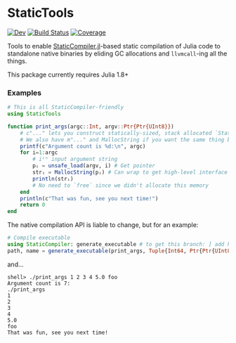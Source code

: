 # StaticTools

[![Dev](https://img.shields.io/badge/docs-dev-blue.svg)](https://brenhinkeller.github.io/StaticTools.jl/dev)
[![Build Status](https://github.com/brenhinkeller/StaticTools.jl/actions/workflows/CI.yml/badge.svg?branch=main)](https://github.com/brenhinkeller/StaticTools.jl/actions/workflows/CI.yml?query=branch%3Amain)
[![Coverage](https://codecov.io/gh/brenhinkeller/StaticTools.jl/branch/main/graph/badge.svg)](https://codecov.io/gh/brenhinkeller/StaticTools.jl)

Tools to enable [StaticCompiler.jl](https://github.com/tshort/StaticCompiler.jl)-based static compilation of Julia code to standalone native binaries by eliding GC allocations and `llvmcall`-ing all the things.

This package currently requires Julia 1.8+

### Examples
```julia
# This is all StaticCompiler-friendly
using StaticTools

function print_args(argc::Int, argv::Ptr{Ptr{UInt8}})
    # c"..." lets you construct statically-sized, stack allocated `StaticString`s
    # We also have m"..." and MallocString if you want the same thing but on the heap
    printf(c"Argument count is %d:\n", argc)
    for i=1:argc
        # iᵗʰ input argument string
        pᵢ = unsafe_load(argv, i) # Get pointer
        strᵢ = MallocString(pᵢ) # Can wrap to get high-level interface
        println(strᵢ)
        # No need to `free` since we didn't allocate this memory
    end
    println(c"That was fun, see you next time!")
    return 0
end
```
The native compilation API is liable to change, but for an example:
```julia
# Compile executable
using StaticCompiler: generate_executable # to get this branch: ] add https://github.com/brenhinkeller/StaticCompiler.jl#executables
path, name = generate_executable(print_args, Tuple{Int64, Ptr{Ptr{UInt8}}}, "./")
```
and...
```
shell> ./print_args 1 2 3 4 5.0 foo
Argument count is 7:
./print_args
1
2
3
4
5.0
foo
That was fun, see you next time!
```
